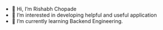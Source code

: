 - 👋 Hi, I’m Rishabh Chopade
- 👀 I’m interested in developing helpful and useful application
- 🌱 I’m currently learning Backend Engineering.

<!---
Rishabh-5555/Rishabh-5555 is a ✨ special ✨ repository because its `README.md` (this file) appears on your GitHub profile.
You can click the Preview link to take a look at your changes.
--->
